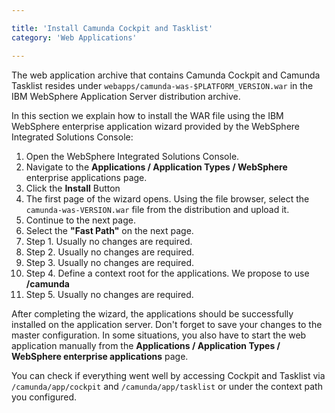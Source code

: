 ```yaml
---

title: 'Install Camunda Cockpit and Tasklist'
category: 'Web Applications'

---
```



The web application archive that contains Camunda Cockpit and Camunda Tasklist resides under <code>webapps/camunda-was-$PLATFORM_VERSION.war</code> in the IBM WebSphere Application Server distribution archive.

In this section we explain how to install the WAR file using the IBM WebSphere enterprise application wizard provided by the WebSphere Integrated Solutions Console:

1.  Open the WebSphere Integrated Solutions Console.
2.  Navigate to the **Applications / Application Types / WebSphere** enterprise applications page.
3.  Click the **Install** Button
4.  The first page of the wizard opens. Using the file browser, select the <code>camunda-was-VERSION.war</code> file from the distribution and upload it.
5.  Continue to the next page.
6.  Select the **"Fast Path"** on the next page.
7.  Step 1. Usually no changes are required.
8.  Step 2. Usually no changes are required.
9.  Step 3. Usually no changes are required.
10. Step 4. Define a context root for the applications. We propose to use **/camunda**
11. Step 5. Usually no changes are required.

After completing the wizard, the applications should be successfully installed on the application server. Don't forget to save your changes to the master configuration.
In some situations, you also have to start the web application manually from the **Applications / Application Types / WebSphere enterprise applications** page.

You can check if everything went well by accessing Cockpit and Tasklist via `/camunda/app/cockpit` and `/camunda/app/tasklist` or under the context path you configured.